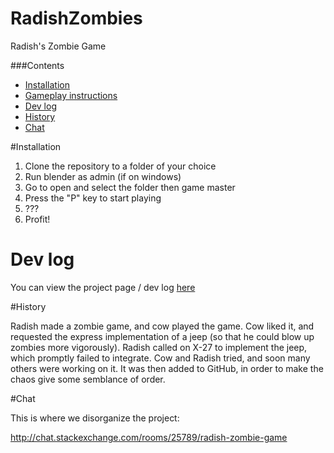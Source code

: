 # RadishZombies
Radish's Zombie Game

###Contents
- [Installation](#installation)
- [Gameplay instructions](https://github.com/VScalia/RadishZombies/blob/master/INSTRUCTIONS.md)
- [Dev log](#dev-log)
- [History](#history)
- [Chat](#chat)

#Installation

1. Clone the repository to a folder of your choice
2. Run blender as admin (if on windows)
3. Go to open and select the folder then game master
4. Press the "P" key to start playing
5. ???
6. Profit!

# Dev log
You can view the project page / dev log [here](http://mhsjlw.com/radish-devlog)

#History

Radish made a zombie game, and cow played the game. Cow liked it, and requested the express implementation of a jeep (so that he could blow up zombies more vigorously).
Radish called on X-27 to implement the jeep, which promptly failed to integrate. Cow and Radish tried, and soon many others were working on it. 
It was then added to GitHub, in order to make the chaos give some semblance of order.

#Chat

This is where we disorganize the project:

http://chat.stackexchange.com/rooms/25789/radish-zombie-game
